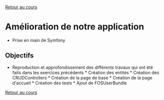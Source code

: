[Retour au cours](../cours.md)

# Amélioration de notre application

* Prise en main de Symfony

## Objectifs

* Reproduction et approfondissement des différents travaux qui ont été faits dans les exercices précédents
        * Création des entités
        * Création des CRUDControllers
        * Création de la page de base
        * Création de la page d'accueil
        * Création des tests
        * Ajout de FOSUserBundle

[Retour au cours](../cours.md)
